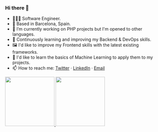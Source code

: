 ### Hi there 👋

- 👨🏽‍💻 Software Engineer.
- 🎯 Based in Barcelona, Spain.
- 🔭 I’m currently working on PHP projects but I'm opened to other languages.
- 🌱 Continuously learning and improving my Backend & DevOps skills.
- 🖼 I'd like to improve my Frontend skills with the latest existing frameworks.
- 🙌 I'd like to learn the basics of Machine Learning to apply them to my projects.
- 📫 How to reach me: [Twitter](https://twitter.com/xserrat) · [LinkedIn](https://www.linkedin.com/in/xserrat/) · [Email](mailto:xavier.serrat22@gmail.com)

<a href="https://github.com/xserrat">
  <img height="160em" src="https://github-readme-stats.vercel.app/api?username=xserrat&show_icons=true&include_all_commits=true&custom_title=GitHub+Stats&theme=vue">
  <img height="160em" src="https://github-readme-stats.vercel.app/api/top-langs/?username=xserrat&layout=compact&theme=vue">
</a>

<!--
**xserrat/xserrat** is a ✨ _special_ ✨ repository because its `README.md` (this file) appears on your GitHub profile.

Here are some ideas to get you started:

- 🔭 I’m currently working on PHP projects but I'm opened to other languages.
- 🌱 I’m currently learning 
- 👯 I’m looking to collaborate on ...
- 🤔 I’m looking for help with ...
- 💬 Ask me about ...
- 📫 How to reach me: xavier.serrat22@gmail.com
- 😄 Pronouns: ...
- ⚡ Fun fact: ...
-->
